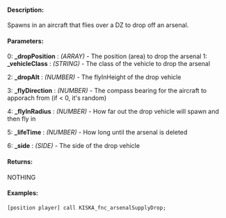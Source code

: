 #### Description:
Spawns in an aircraft that flies over a DZ to drop off an arsenal.

#### Parameters:
0: **_dropPosition** : *(ARRAY)* - The position (area) to drop the arsenal  1: **_vehicleClass** : *(STRING)* - The class of the vehicle to drop the arsenal

2: **_dropAlt** : *(NUMBER)* - The flyInHeight of the drop vehicle

3: **_flyDirection** : *(NUMBER)* - The compass bearing for the aircraft to apporach from (if < 0, it's random)

4: **_flyInRadius** : *(NUMBER)* - How far out the drop vehicle will spawn and then fly in

5: **_lifeTime** : *(NUMBER)* - How long until the arsenal is deleted

6: **_side** : *(SIDE)* - The side of the drop vehicle

#### Returns:
NOTHING

#### Examples:
```sqf
[position player] call KISKA_fnc_arsenalSupplyDrop;
```

